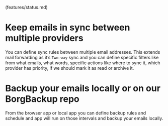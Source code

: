 (features/status.md)

# Keep emails in sync between multiple providers

You can define sync rules between multiple email addresses. This extends mail forwarding as it’s `Two-way` sync and you can define specific filters like from what emails, what words, specific actions like where to sync it, which provider has priority, if we should mark it as read or archive it.

# Backup your emails locally or on our BorgBackup repo

From the browser app or local app you can define backup rules and schedule and app will run on those intervals and backup your emails locally.

